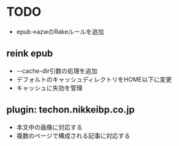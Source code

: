 
# TODO

* epub->azwのRakeルールを追加

## reink epub

* --cache-dir引数の処理を追加
* デフォルトのキャッシュディレクトリをHOME以下に変更
* キャッシュに失効を管理

## plugin: techon.nikkeibp.co.jp

* 本文中の画像に対応する
* 複数のページで構成される記事に対応する
